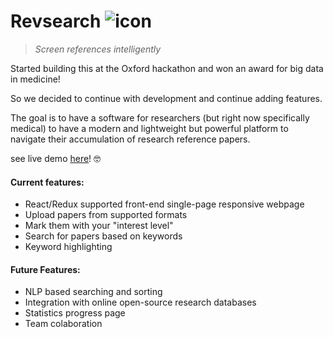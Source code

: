 # Revsearch ![icon](./public/favicon.ico)
> *Screen references intelligently*

Started building this at the Oxford hackathon and won an award for big data in medicine!

So we decided to continue with development and continue adding features.

The goal is to have a software for researchers (but right now specifically medical) to have a modern and lightweight
but powerful platform to navigate their accumulation of research reference papers.

see live demo [here](http://revsearch.online/)!  :nerd_face:

#### Current features:

- React/Redux supported front-end single-page responsive webpage
- Upload papers from supported formats
- Mark them with your "interest level"
- Search for papers based on keywords
- Keyword highlighting

#### Future Features:
  
  - NLP based searching and sorting
  - Integration with online open-source research databases
  - Statistics progress page
  - Team colaboration
